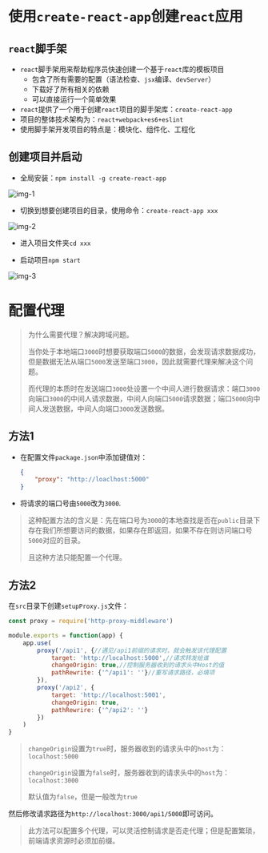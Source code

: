# 使用`create-react-app`创建`react`应用

## `react`脚手架

+ `react`脚手架用来帮助程序员快速创建一个基于`react`库的模板项目
  + 包含了所有需要的配置（语法检查、`jsx`编译、`devServer`）
  + 下载好了所有相关的依赖
  + 可以直接运行一个简单效果
+ `react`提供了一个用于创建`react`项目的脚手架库：`create-react-app`
+ 项目的整体技术架构为：`react+webpack+es6+eslint`
+ 使用脚手架开发项目的特点是：模块化、组件化、工程化

## 创建项目并启动

+ 全局安装：`npm install -g create-react-app`

![img-1](./img/1.png)

+ 切换到想要创建项目的目录，使用命令：`create-react-app xxx`

![img-2](./img/2.png)

+ 进入项目文件夹`cd xxx`

+ 启动项目`npm start`

![img-3](./img/3.png)

# 配置代理

> 为什么需要代理？解决跨域问题。
>
> 当你处于本地端口`3000`时想要获取端口`5000`的数据，会发现请求数据成功，但是数据无法从端口`5000`发送至端口`3000`，因此就需要代理来解决这个问题。
>
> 而代理的本质时在发送端口`3000`处设置一个中间人进行数据请求：端口`3000`向端口`3000`的中间人请求数据，中间人向端口`5000`请求数据；端口`5000`向中间人发送数据，中间人向端口`3000`发送数据。

## 方法1

+ 在配置文件`package.json`中添加键值对：

  ```json
  {
      "proxy": "http://loaclhost:5000"
  }
  ```

+ 将请求的端口号由`5000`改为`3000`.

> 这种配置方法的含义是：先在端口号为`3000`的本地查找是否在`public`目录下存在我们所想要访问的数据，如果存在即返回，如果不存在则访问端口号`5000`对应的目录。
>
> 且这种方法只能配置一个代理。

## 方法2

在`src`目录下创建`setupProxy.js`文件：

```js
const proxy = require('http-proxy-middleware')

module.exports = function(app) {
    app.use(
        proxy('/api1', {//遇见/api1前缀的请求时，就会触发该代理配置
            target: 'http://localhost:5000',//请求转发给谁
            changeOrigin: true,//控制服务器收到的请求头中Host的值
            pathRewrite: {'^/api1': ''}//重写请求路径，必填项
        }),
        proxy('/api2', {
            target: 'http://localhost:5001',
            changeOrigin: true,
            pathRewrire: {'^/api2': ''}
        })
    )
}
```

> `changeOrigin`设置为`true`时，服务器收到的请求头中的`host`为：`localhost:5000`
>
> `changeOrigin`设置为`false`时，服务器收到的请求头中的`host`为：`localhost:3000`
>
> 默认值为`false`，但是一般改为`true`

然后修改请求路径为`http://localhost:3000/api1/5000`即可访问。

> 此方法可以配置多个代理，可以灵活控制请求是否走代理；但是配置繁琐，前端请求资源时必须加前缀。
